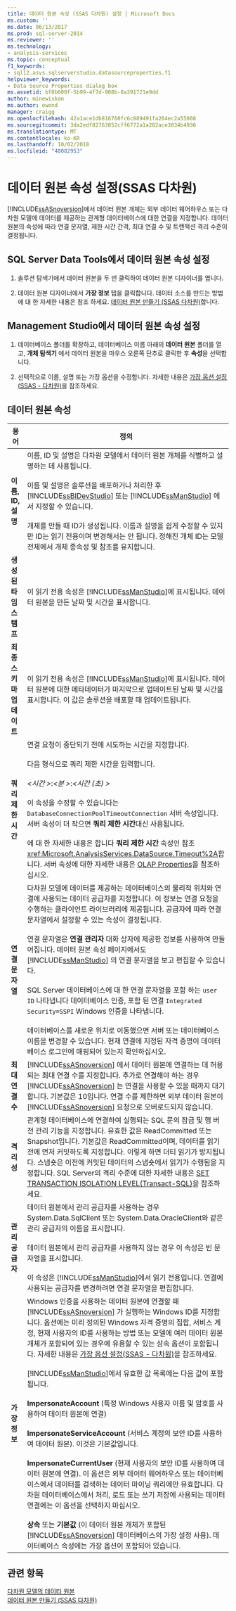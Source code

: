 ```yaml
---
title: 데이터 원본 속성 (SSAS 다차원) 설정 | Microsoft Docs
ms.custom: ''
ms.date: 06/13/2017
ms.prod: sql-server-2014
ms.reviewer: ''
ms.technology:
- analysis-services
ms.topic: conceptual
f1_keywords:
- sql12.asvs.sqlserverstudio.datasourceproperties.f1
helpviewer_keywords:
- Data Source Properties dialog box
ms.assetid: bf8b600f-5b99-4f7d-908b-8a391721e9dd
author: minewiskan
ms.author: owend
manager: craigg
ms.openlocfilehash: 42a1ace1db816760fc6c889491fa264ec2a55008
ms.sourcegitcommit: 3da2edf82763852cff6772a1a282ace3034b4936
ms.translationtype: MT
ms.contentlocale: ko-KR
ms.lasthandoff: 10/02/2018
ms.locfileid: "48082953"
---
```

# <a name="set-data-source-properties-ssas-multidimensional"></a>데이터 원본 속성 설정(SSAS 다차원)
  [!INCLUDE[ssASnoversion](../../includes/ssasnoversion-md.md)]에서 데이터 원본 개체는 외부 데이터 웨어하우스 또는 다차원 모델에 데이터를 제공하는 관계형 데이터베이스에 대한 연결을 지정합니다. 데이터 원본의 속성에 따라 연결 문자열, 제한 시간 간격, 최대 연결 수 및 트랜잭션 격리 수준이 결정됩니다.  
  
## <a name="set-data-source-properties-in-sql-server-data-tools"></a>SQL Server Data Tools에서 데이터 원본 속성 설정  
  
1.  솔루션 탐색기에서 데이터 원본을 두 번 클릭하여 데이터 원본 디자이너를 엽니다.  
  
2.  데이터 원본 디자이너에서 **가장 정보** 탭을 클릭합니다. 데이터 소스를 만드는 방법에 대 한 자세한 내용은 참조 하세요. [데이터 원본 만들기 &#40;SSAS 다차원&#41;](create-a-data-source-ssas-multidimensional.md)합니다.  
  
## <a name="set-data-source-properties-in-management-studio"></a>Management Studio에서 데이터 원본 속성 설정  
  
1.  데이터베이스 폴더를 확장하고, 데이터베이스 이름 아래의 **데이터 원본** 폴더를 열고, **개체 탐색기** 에서 데이터 원본을 마우스 오른쪽 단추로 클릭한 후 **속성**을 선택합니다.  
  
2.  선택적으로 이름, 설명 또는 가장 옵션을 수정합니다. 자세한 내용은 [가장 옵션 설정&#40;SSAS - 다차원&#41;](set-impersonation-options-ssas-multidimensional.md)을 참조하세요.  
  
## <a name="data-source-properties"></a>데이터 원본 속성  
  
|용어|정의|  
|----------|----------------|  
|**이름, ID, 설명**|이름, ID 및 설명은 다차원 모델에서 데이터 원본 개체를 식별하고 설명하는 데 사용됩니다.<br /><br /> 이름 및 설명은 솔루션을 배포하거나 처리한 후 [!INCLUDE[ssBIDevStudio](../../includes/ssbidevstudio-md.md)] 또는 [!INCLUDE[ssManStudio](../../includes/ssmanstudio-md.md)] 에서 지정할 수 있습니다.<br /><br /> 개체를 만들 때 ID가 생성됩니다. 이름과 설명을 쉽게 수정할 수 있지만 ID는 읽기 전용이며 변경해서는 안 됩니다. 정해진 개체 ID는 모델 전체에서 개체 종속성 및 참조를 유지합니다.|  
|**생성된 타임스탬프**|이 읽기 전용 속성은 [!INCLUDE[ssManStudio](../../includes/ssmanstudio-md.md)]에 표시됩니다. 데이터 원본을 만든 날짜 및 시간을 표시합니다.|  
|**최종 스키마 업데이트**|이 읽기 전용 속성은 [!INCLUDE[ssManStudio](../../includes/ssmanstudio-md.md)]에 표시됩니다. 데이터 원본에 대한 메타데이터가 마지막으로 업데이트된 날짜 및 시간을 표시합니다. 이 값은 솔루션을 배포할 때 업데이트됩니다.|  
|**쿼리 제한 시간**|연결 요청이 중단되기 전에 시도하는 시간을 지정합니다.<br /><br /> 다음 형식으로 쿼리 제한 시간을 입력합니다.<br /><br /> *\<시간 >*:*\<분 >*:*\<시간 (초) >*<br /><br /> 이 속성을 수정할 수 있습니다는 `DatabaseConnectionPoolTimeoutConnection` 서버 속성입니다. 서버 속성이 더 작으면 **쿼리 제한 시간**대신 사용됩니다.<br /><br /> 에 대 한 자세한 내용은 합니다 **쿼리 제한 시간** 속성인 참조 <xref:Microsoft.AnalysisServices.DataSource.Timeout%2A>합니다. 서버 속성에 대한 자세한 내용은 [OLAP Properties](../server-properties/olap-properties.md)을 참조하십시오.|  
|**연결 문자열**|다차원 모델에 데이터를 제공하는 데이터베이스의 물리적 위치와 연결에 사용되는 데이터 공급자를 지정합니다. 이 정보는 연결 요청을 수행하는 클라이언트 라이브러리에 제공됩니다. 공급자에 따라 연결 문자열에서 설정할 수 있는 속성이 결정됩니다.<br /><br /> 연결 문자열은 **연결 관리자** 대화 상자에 제공한 정보를 사용하여 만들어집니다. 데이터 원본 속성 페이지에서도 [!INCLUDE[ssManStudio](../../includes/ssmanstudio-md.md)] 의 연결 문자열을 보고 편집할 수 있습니다.<br /><br /> SQL Server 데이터베이스에 대 한 연결 문자열을 포함 하는 `user ID` 나타냅니다 데이터베이스 인증, 포함 된 연결 `Integrated Security=SSPI` Windows 인증을 나타냅니다.<br /><br /> 데이터베이스를 새로운 위치로 이동했으면 서버 또는 데이터베이스 이름을 변경할 수 있습니다. 현재 연결에 지정된 자격 증명이 데이터베이스 로그인에 매핑되어 있는지 확인하십시오.|  
|**최대 연결 수**|[!INCLUDE[ssASnoversion](../../includes/ssasnoversion-md.md)] 에서 데이터 원본에 연결하는 데 허용되는 최대 연결 수를 지정합니다. 추가로 연결해야 하는 경우 [!INCLUDE[ssASnoversion](../../includes/ssasnoversion-md.md)] 는 연결을 사용할 수 있을 때까지 대기합니다. 기본값은 10입니다. 연결 수를 제한하면 외부 데이터 원본이 [!INCLUDE[ssASnoversion](../../includes/ssasnoversion-md.md)] 요청으로 오버로드되지 않습니다.|  
|**격리성**|관계형 데이터베이스에 연결하여 실행되는 SQL 문의 잠금 및 행 버전 관리 기능을 지정합니다. 유효한 값은 ReadCommitted 또는 Snapshot입니다. 기본값은 ReadCommitted이며, 데이터를 읽기 전에 먼저 커밋하도록 지정합니다. 이렇게 하면 더티 읽기가 방지됩니다. 스냅숏은 이전에 커밋된 데이터의 스냅숏에서 읽기가 수행됨을 지정합니다. SQL Server의 격리 수준에 대한 자세한 내용은 [SET TRANSACTION ISOLATION LEVEL&#40;Transact-SQL&#41;](/sql/t-sql/statements/set-transaction-isolation-level-transact-sql)을 참조하세요.|  
|**관리 공급자**|데이터 원본에서 관리 공급자를 사용하는 경우 System.Data.SqlClient 또는 System.Data.OracleClient와 같은 관리 공급자의 이름을 표시합니다.<br /><br /> 데이터 원본에서 관리 공급자를 사용하지 않는 경우 이 속성은 빈 문자열을 표시합니다.<br /><br /> 이 속성은 [!INCLUDE[ssManStudio](../../includes/ssmanstudio-md.md)]에서 읽기 전용입니다. 연결에 사용되는 공급자를 변경하려면 연결 문자열을 편집합니다.|  
|**가장 정보**|Windows 인증을 사용하는 데이터 원본에 연결할 때 [!INCLUDE[ssASnoversion](../../includes/ssasnoversion-md.md)] 가 실행하는 Windows ID를 지정합니다. 옵션에는 미리 정의된 Windows 자격 증명의 집합, 서비스 계정, 현재 사용자의 ID를 사용하는 방법 또는 모델에 여러 데이터 원본 개체가 포함되어 있는 경우에 유용할 수 있는 상속 옵션이 포함됩니다. 자세한 내용은 [가장 옵션 설정&#40;SSAS - 다차원&#41;](set-impersonation-options-ssas-multidimensional.md)을 참조하세요.<br /><br /> [!INCLUDE[ssManStudio](../../includes/ssmanstudio-md.md)]에서 유효한 값 목록에는 다음 값이 포함됩니다.<br /><br /> **ImpersonateAccount** (특정 Windows 사용자 이름 및 암호를 사용하여 데이터 원본에 연결)<br /><br /> **ImpersonateServiceAccount** (서비스 계정의 보안 ID를 사용하여 데이터 원본). 이것은 기본값입니다.<br /><br /> **ImpersonateCurrentUser** (현재 사용자의 보안 ID를 사용하여 데이터 원본에 연결). 이 옵션은 외부 데이터 웨어하우스 또는 데이터베이스에서 데이터를 검색하는 데이터 마이닝 쿼리에만 유효합니다. 다차원 데이터베이스에서 처리, 로드 또는 쓰기 저장에 사용되는 데이터 연결에는 이 옵션을 선택하지 마십시오.<br /><br /> **상속** 또는 **기본값** (이 데이터 원본 개체가 포함된 [!INCLUDE[ssASnoversion](../../includes/ssasnoversion-md.md)] 데이터베이스의 가장 설정 사용). 데이터베이스 속성에는 가장 옵션이 포함되어 있습니다.|  
  
## <a name="see-also"></a>관련 항목  
 [다차원 모델의 데이터 원본](data-sources-in-multidimensional-models.md)   
 [데이터 원본 만들기 &#40;SSAS 다차원&#41;](create-a-data-source-ssas-multidimensional.md)  
  
  
